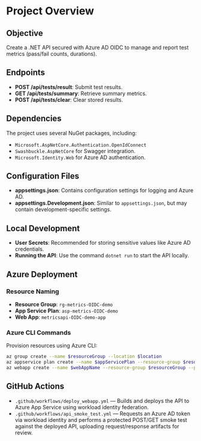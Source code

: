 # Project Overview

## Objective
Create a .NET API secured with Azure AD OIDC to manage and report test metrics (pass/fail counts, durations).

## Endpoints
- **POST /api/tests/result**: Submit test results.
- **GET /api/tests/summary**: Retrieve summary metrics.
- **POST /api/tests/clear**: Clear stored results.

## Dependencies
The project uses several NuGet packages, including:
- `Microsoft.AspNetCore.Authentication.OpenIdConnect`
- `Swashbuckle.AspNetCore` for Swagger integration.
- `Microsoft.Identity.Web` for Azure AD authentication.

## Configuration Files
- **appsettings.json**: Contains configuration settings for logging and Azure AD.
- **appsettings.Development.json**: Similar to `appsettings.json`, but may contain development-specific settings.

## Local Development
- **User Secrets**: Recommended for storing sensitive values like Azure AD credentials.
- **Running the API**: Use the command `dotnet run` to start the API locally.

## Azure Deployment
### Resource Naming
- **Resource Group**: `rg-metrics-OIDC-demo`
- **App Service Plan**: `asp-metrics-OIDC-demo`
- **Web App**: `metricsapi-OIDC-demo-app`

### Azure CLI Commands
Provision resources using Azure CLI:
```bash
az group create --name $resourceGroup --location $location
az appservice plan create --name $appServicePlan --resource-group $resourceGroup --sku B1
az webapp create --name $webAppName --resource-group $resourceGroup --plan $appServicePlan --runtime "dotnet:9"
```

## GitHub Actions
- `.github/workflows/deploy_webapp.yml` — Builds and deploys the API to Azure App Service using workload identity federation.
- `.github/workflows/api_smoke_test.yml` — Requests an Azure AD token via workload identity and performs a protected POST/GET smoke test against the deployed API, uploading request/response artifacts for review.